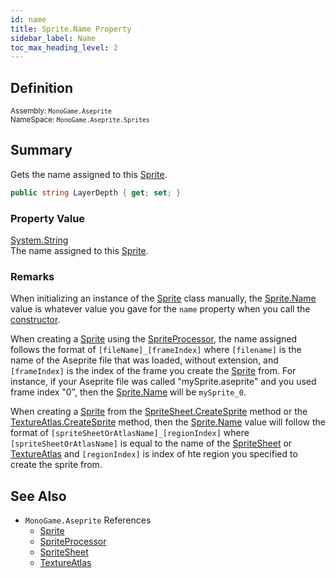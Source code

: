 ```yaml
---
id: name
title: Sprite.Name Property
sidebar_label: Name
toc_max_heading_level: 2
---
```


## Definition

<small>

Assembly: `MonoGame.Aseprite`  
NameSpace: `MonoGame.Aseprite.Sprites`

</small>

## Summary
Gets the name assigned to this [Sprite](../).


```cs
public string LayerDepth { get; set; }
```

### Property Value

[System.String](https://learn.microsoft.com/en-us/dotnet/api/system.string?view=net-7.0)  
The name assigned to this [Sprite](../).

### Remarks
When initializing an instance of the [Sprite](../) class manually, the [Sprite.Name](./name) value is whatever value you gave for the `name` property when you call the [constructor](../constructors). 

When creating a [Sprite](../) using the [SpriteProcessor](../../../processors/sprite-processor), the name assigned follows the format of `[fileName]_[frameIndex]` where `[filename]` is the name of the Aseprite file that was loaded, without extension, and `[frameIndex]` is the index of the frame you create the [Sprite](../) from.  For instance, if your Aseprite file was called "mySprite.aseprite" and you used frame index "0", then the [Sprite.Name](./name) will be `mySprite_0`.

When creating a [Sprite](../) from the [SpriteSheet.CreateSprite](../../sprite-sheet/methods/create-sprite) method or the [TextureAtlas.CreateSprite](../../texture-atlas/methods/create-sprite) method, then the [Sprite.Name](./name) value will follow the format of `[spriteSheetOrAtlasName]_[regionIndex]` where `[spriteSheetOrAtlasName]` is equal to the name of the [SpriteSheet](../../sprite-sheet/) or [TextureAtlas](../../texture-atlas/) and `[regionIndex]` is index of hte region you specified to create the sprite from.


## See Also

- `MonoGame.Aseprite` References
  - [Sprite](../)
  - [SpriteProcessor](../../../processors/sprite-processor)
  - [SpriteSheet](../../sprite-sheet/)
  - [TextureAtlas](../../texture-atlas/)
